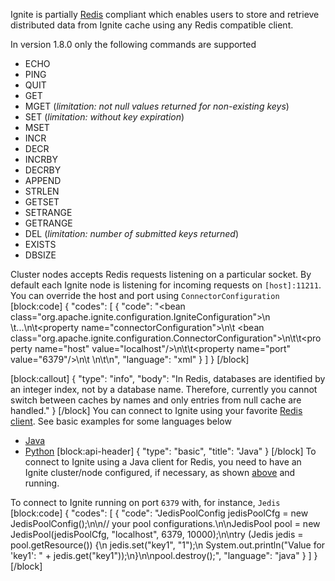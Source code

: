 Ignite is partially [Redis](http://redis.io/) compliant which enables users to store and retrieve distributed data from Ignite cache using any Redis compatible client.

In version 1.8.0 only the following commands are supported
- ECHO
- PING
- QUIT
- GET
- MGET (*limitation: not null values returned for non-existing keys*)
- SET (*limitation: without key expiration*)
- MSET
- INCR
- DECR
- INCRBY
- DECRBY
- APPEND
- STRLEN
- GETSET
- SETRANGE
- GETRANGE
- DEL (*limitation: number of submitted keys returned*)
- EXISTS
- DBSIZE

Cluster nodes accepts Redis requests listening on a particular socket. By default each Ignite node is listening for incoming requests on `[host]:11211`. You can override the host and port using `ConnectorConfiguration`
[block:code]
{
  "codes": [
    {
      "code": "<bean class=\"org.apache.ignite.configuration.IgniteConfiguration\">\n  \t...\n\t<property name=\"connectorConfiguration\">\n\t    <bean class=\"org.apache.ignite.configuration.ConnectorConfiguration\">\n\t\t<property name=\"host\" value=\"localhost\"/>\n\t\t<property name=\"port\" value=\"6379\"/>\n\t    </bean>\n\t</property>\n</bean>",
      "language": "xml"
    }
  ]
}
[/block]

[block:callout]
{
  "type": "info",
  "body": "In Redis, databases are identified by an integer index, not by a database name. Therefore, currently you cannot switch between caches by names and only entries from null cache are handled."
}
[/block]
You can connect to Ignite using your favorite [Redis client](http://redis.io/clients). See basic examples for some languages below
- [Java](#java)
- [Python](#python)
[block:api-header]
{
  "type": "basic",
  "title": "Java"
}
[/block]
To connect to Ignite using a Java client for Redis, you need to have an Ignite cluster/node configured, if necessary, as shown [above](#redis) and running.

To connect to Ignite running on port `6379` with, for instance, `Jedis`
[block:code]
{
  "codes": [
    {
      "code": "JedisPoolConfig jedisPoolCfg = new JedisPoolConfig();\n\n// your pool configurations.\n\nJedisPool pool = new JedisPool(jedisPoolCfg, \"localhost\", 6379, 10000);\n\ntry (Jedis jedis = pool.getResource()) {\n    jedis.set(\"key1\", \"1\");\n    System.out.println(\"Value for 'key1': \" + jedis.get(\"key1\"));\n}\n\npool.destroy();",
      "language": "java"
    }
  ]
}
[/block]